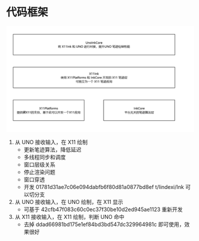 # 代码框架

![](./Docs/Image/Image1.png)


1. 从 UNO 接收输入，在 X11 绘制
   - 更新笔迹算法，降低延迟
   - 多线程同步和调度
   - 窗口层级关系
   - 停止渲染问题
   - 窗口穿透
   - 开发 01781d31ae7c06e094dabfb6f80d81a0877bd8ef t/lindexi/Ink 可以切分支
2. 从 UNO 接收输入，在 UNO 绘制，在 X11 显示
   - 可基于 42cfb47f083c60c0ec37f30be10d2ed945ae1123 重新开发
3. 从 X11 接收输入，在 X11 绘制，判断 UNO 命中
   - 去掉 ddad66981bd175e1ef84bd3bd547dc329964981c 即可使用，效果很好

